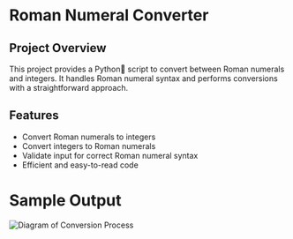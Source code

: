 # Roman Numeral Converter

## Project Overview

This project provides a Python🐍 script to convert between Roman numerals and integers. It handles Roman numeral syntax and performs conversions with a straightforward approach.

## Features

- Convert Roman numerals to integers
- Convert integers to Roman numerals
- Validate input for correct Roman numeral syntax
- Efficient and easy-to-read code

# Sample Output
![Diagram of Conversion Process](images/diagram.png)
